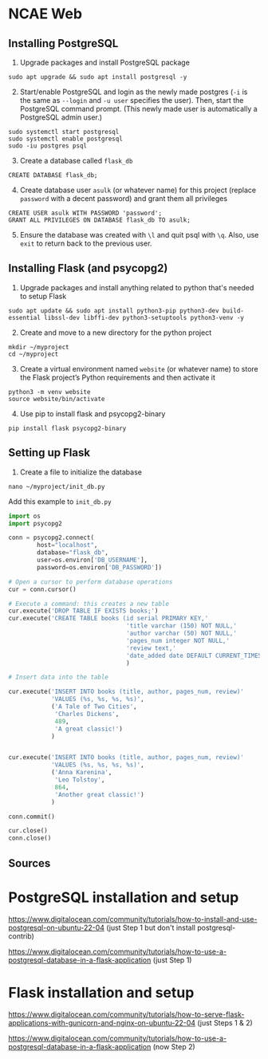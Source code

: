 # NCAE Web

## Installing PostgreSQL

1. Upgrade packages and install PostgreSQL package

```
sudo apt upgrade && sudo apt install postgresql -y
```

2. Start/enable PostgreSQL and login as the newly made postgres (`-i` is the same as `--login` and `-u user` specifies the user). Then, start the PostgreSQL command prompt.
(This newly made user is automatically a PostgreSQL admin user.)

```
sudo systemctl start postgresql
sudo systemctl enable postgresql
sudo -iu postgres psql
```

3. Create a database called `flask_db`

```
CREATE DATABASE flask_db;
```

4. Create database user `asulk` (or whatever name) for this project (replace `password` with a decent password) and grant them all privileges

```
CREATE USER asulk WITH PASSWORD 'password';
GRANT ALL PRIVILEGES ON DATABASE flask_db TO asulk;
```

5. Ensure the database was created with `\l` and quit psql with `\q`. Also, use `exit` to return back to the previous user.

## Installing Flask (and psycopg2)

1. Upgrade packages and install anything related to python that's needed to setup Flask

```
sudo apt update && sudo apt install python3-pip python3-dev build-essential libssl-dev libffi-dev python3-setuptools python3-venv -y
```

2. Create and move to a new directory for the python project

```
mkdir ~/myproject
cd ~/myproject
```

3. Create a virtual environment named `website` (or whatever name) to store the Flask project’s Python requirements and then activate it

```
python3 -m venv website
source website/bin/activate
```

4. Use pip to install flask and psycopg2-binary

```
pip install flask psycopg2-binary
```

## Setting up Flask

1. Create a file to initialize the database

```
nano ~/myproject/init_db.py
```

Add this example to `init_db.py`

```py
import os
import psycopg2

conn = psycopg2.connect(
        host="localhost",
        database="flask_db",
        user=os.environ['DB_USERNAME'],
        password=os.environ['DB_PASSWORD'])

# Open a cursor to perform database operations
cur = conn.cursor()

# Execute a command: this creates a new table
cur.execute('DROP TABLE IF EXISTS books;')
cur.execute('CREATE TABLE books (id serial PRIMARY KEY,'
                                 'title varchar (150) NOT NULL,'
                                 'author varchar (50) NOT NULL,'
                                 'pages_num integer NOT NULL,'
                                 'review text,'
                                 'date_added date DEFAULT CURRENT_TIMESTAMP);'
                                 )

# Insert data into the table

cur.execute('INSERT INTO books (title, author, pages_num, review)'
            'VALUES (%s, %s, %s, %s)',
            ('A Tale of Two Cities',
             'Charles Dickens',
             489,
             'A great classic!')
            )


cur.execute('INSERT INTO books (title, author, pages_num, review)'
            'VALUES (%s, %s, %s, %s)',
            ('Anna Karenina',
             'Leo Tolstoy',
             864,
             'Another great classic!')
            )

conn.commit()

cur.close()
conn.close()
```




## Sources

# PostgreSQL installation and setup

https://www.digitalocean.com/community/tutorials/how-to-install-and-use-postgresql-on-ubuntu-22-04 (just Step 1 but don't install postgresql-contrib)

https://www.digitalocean.com/community/tutorials/how-to-use-a-postgresql-database-in-a-flask-application (just Step 1)

# Flask installation and setup

https://www.digitalocean.com/community/tutorials/how-to-serve-flask-applications-with-gunicorn-and-nginx-on-ubuntu-22-04 (just Steps 1 & 2)

https://www.digitalocean.com/community/tutorials/how-to-use-a-postgresql-database-in-a-flask-application (now Step 2)


